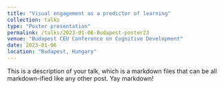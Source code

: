 ```yaml
---
title: "Visual engagement as a predictor of learning"
collection: talks
type: "Poster presentation"
permalink: /talks/2023-01-06-Budapest-poster23
venue: "Budapest CEU Conference on Cognitive Development"
date: 2023-01-06
location: "Budapest, Hungary"
---
```


This is a description of your talk, which is a markdown files that can be all markdown-ified like any other post. Yay markdown!
